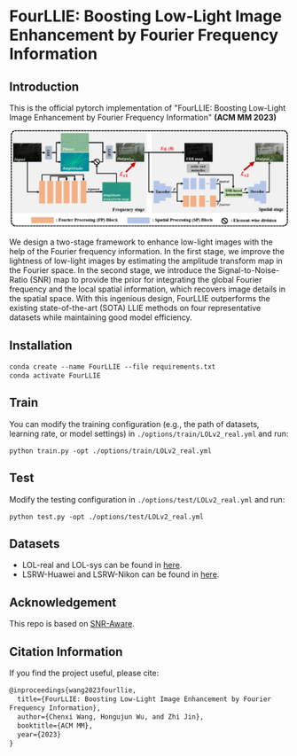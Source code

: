 # FourLLIE: Boosting Low-Light Image Enhancement by Fourier Frequency Information

## Introduction

This is the official pytorch implementation of "FourLLIE: Boosting Low-Light Image Enhancement by Fourier Frequency Information" **(ACM MM 2023)**

![pipeline](.\figs\pipeline.png)

We design a two-stage framework to enhance low-light images with the help of the Fourier frequency information. In the first stage, we improve the lightness of low-light images by estimating the amplitude transform map in the Fourier space. In the second stage, we introduce the Signal-to-Noise-Ratio (SNR) map to provide the prior for integrating the global Fourier frequency and the local spatial information, which recovers image details in the spatial space. With this ingenious design, FourLLIE outperforms the existing state-of-the-art (SOTA) LLIE methods on four representative datasets while maintaining good model efficiency. 

## Installation

```
conda create --name FourLLIE --file requirements.txt
conda activate FourLLIE
```

## Train

You can modify the training configuration (e.g., the path of datasets, learning rate, or model settings) in `./options/train/LOLv2_real.yml` and run:

```
python train.py -opt ./options/train/LOLv2_real.yml
```

## Test

Modify the testing configuration in `./options/test/LOLv2_real.yml` and run:

```
python test.py -opt ./options/test/LOLv2_real.yml
```

## Datasets

- LOL-real and LOL-sys can be found in [here](https://github.com/flyywh/SGM-Low-Light).
- LSRW-Huawei and LSRW-Nikon can be found in [here](https://github.com/JianghaiSCU/R2RNet).

## Acknowledgement

This repo is based on [SNR-Aware](https://github.com/dvlab-research/SNR-Aware-Low-Light-Enhance).

## Citation Information

If you find the project useful, please cite:

```
@inproceedings{wang2023fourllie,
  title={FourLLIE: Boosting Low-Light Image Enhancement by Fourier Frequency Information},
  author={Chenxi Wang, Hongujun Wu, and Zhi Jin},
  booktitle={ACM MM},
  year={2023}
}
```

